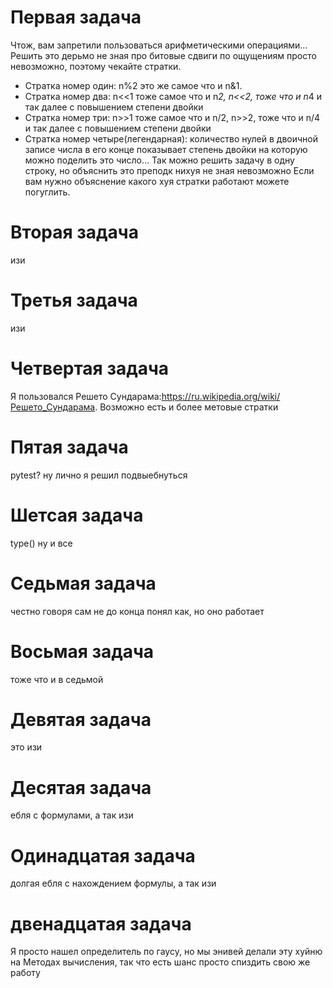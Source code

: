 # Первая задача
Чтож, вам запретили пользоваться арифметическими операциями... Решить это дерьмо не зная про битовые сдвиги по ощущениям просто невозможно, поэтому чекайте стратки.
- Стратка номер один: n%2 это же самое что и n&1.
- Стратка номер два: n<<1 тоже самое что и n*2, n<<2, тоже что и n*4 и так далее с повышением степени двойки
- Стратка номер три: n>>1 тоже самое что и n/2, n>>2, тоже что и n/4 и так далее с повышением степени двойки
- Стратка номер четыре(легендарная): количество нулей в двоичной записе числа в его конце показывает степень двойки на которую можно поделить это число... Так можно решить задачу в одну строку, но объяснить это преподк нихуя не зная невозможно
Если вам нужно объяснение какого хуя стратки работают можете погуглить.
# Вторая задача
изи
# Третья задача
изи
# Четвертая задача
Я пользовался Решето Сундарама:https://ru.wikipedia.org/wiki/Решето_Сундарама. Возможно есть и более метовые стратки
# Пятая задача
pytest? ну лично я решил подвыебнуться
# Шетсая задача
type() ну и все
# Седьмая задача
честно говоря сам не до конца понял как, но оно работает
# Восьмая задача
тоже что и в седьмой
# Девятая задача
это изи
# Десятая задача
ебля с формулами, а так изи
# Одинадцатая задача
долгая ебля с нахождением формулы, а так изи
# двенадцатая задача
Я просто нашел определитель по гаусу, но мы энивей делали эту хуйню на Методах вычисления, так что есть шанс просто спиздить свою же работу
